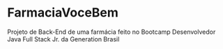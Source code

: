 # FarmaciaVoceBem

Projeto de Back-End de uma farmácia feito no Bootcamp Desenvolvedor Java Full Stack Jr. da Generation Brasil
